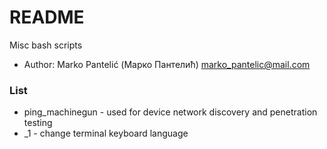 # README #

Misc bash scripts

* Author: Marko Pantelić (Марко Пантелић) marko_pantelic@mail.com

### List ###

* ping_machinegun - used for device network discovery and penetration testing
* \_1 - change terminal keyboard language
